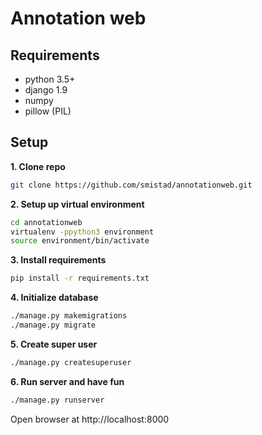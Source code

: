 Annotation web
====================================

Requirements
------------------------------------
* python 3.5+
* django 1.9
* numpy
* pillow (PIL)

Setup
------------------------------------

**1. Clone repo**
```bash
git clone https://github.com/smistad/annotationweb.git
```

**2. Setup up virtual environment**
```bash
cd annotationweb
virtualenv -ppython3 environment
source environment/bin/activate
```

**3. Install requirements**
```bash
pip install -r requirements.txt
```

**4. Initialize database**
```bash
./manage.py makemigrations
./manage.py migrate
```

**5. Create super user**
```bash
./manage.py createsuperuser
```

**6. Run server and have fun**
```bash
./manage.py runserver
```

Open browser at http://localhost:8000

